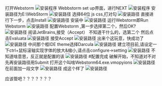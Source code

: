 打开Webstorm
![安装程序](Webstorm/w1.png)
Webbstorm set up界面，进行NEXT
![安装程序](Webstorm/w2.png)
安装路径为E:\WebStorm
![安装路径](Webstorm/w3.png)
选择64位 js css,打对勾
![安装路径](Webstorm/w4.png)
直接进行下一步，点击Install
![安装路径](Webstorm/w5.png)
安装中
![安装路径](Webstorm/w6.png)
运行Webstorm即Run  Webstorm
![安装路径](Webstorm/w7.png)
配置Webstorm ,第一步选择第二个，然后OK?
![安装路径](Webstorm/w8.png)
阅读JetBrains,接受（Accept）
不知道干什么的，选第二个 然后点击Evaluata
![安装路径](Webstorm/w9.png)
接受Accept
![安装路径](Webstorm/w10.png)
出来个这玩意，快成功了
![安装路径](Webstorm/w11.png)
中间那个框IDE theme选择Darcula
![安装路径](Webstorm/w12.png)
建立项目前,请设定一下ctrl+鼠标滚轴实现字体的放大&缩小,请点击configure->setting
![安装路径](Webstorm/w13.png)
不知道啥意思，反正就是配置的该
![安装路径](Webstorm/w14.png)
#配置完成
破解开始，不知道对不对
先再安装路径用Submit 打开这个叫啥Webstorm64.exe.vmopyions
![安装路径](Webstorm/w15.png)
在前面加一段文字
![安装路径](Webstorm/w16.png)
成这个样了
![安装路径](Webstorm/w17.png)

应该管吧？？？？？？？